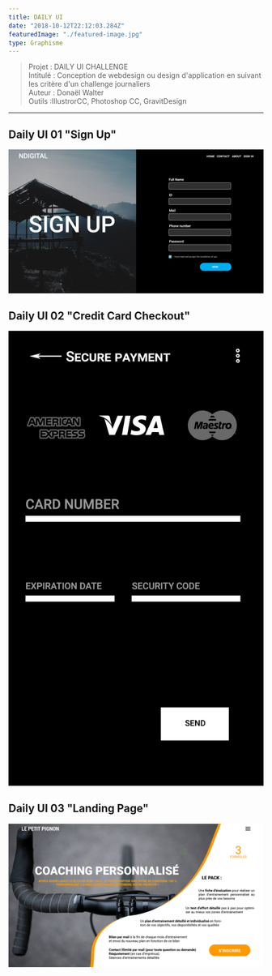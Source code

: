 ```yaml
---
title: DAILY UI
date: "2018-10-12T22:12:03.284Z"
featuredImage: "./featured-image.jpg"
type: Graphisme
---
```

>Projet : DAILY UI CHALLENGE<br>
>Intitulé : Conception de webdesign ou design d'application en suivant les critère d'un challenge journaliers<br>
>Auteur : Donaël Walter <br>
>Outils :IllustrorCC, Photoshop CC, GravitDesign<br>
----------------------------------------------------------
## Daily UI 01 "Sign Up"
![dailyUI001](./images/UI001.jpg)
## Daily UI 02 "Credit Card Checkout"
![dailyUI002](./images/UI002.jpg)
## Daily UI 03 "Landing Page"
![dailyUI003](./images/UI003.jpg)
